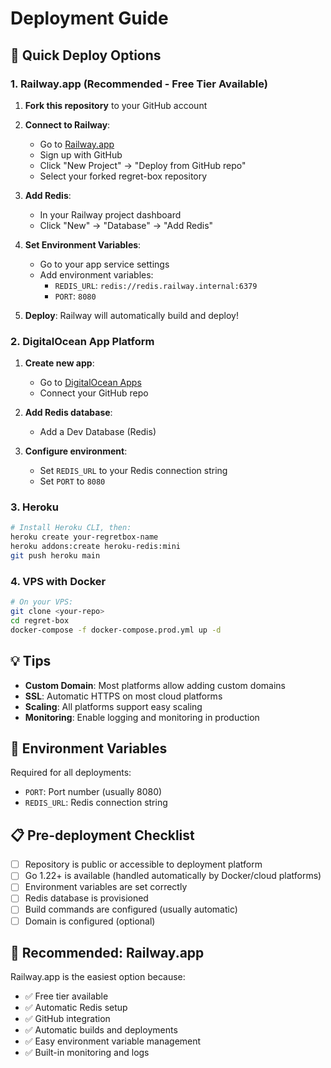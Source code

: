 # Deployment Guide

## 🚀 Quick Deploy Options

### 1. Railway.app (Recommended - Free Tier Available)

1. **Fork this repository** to your GitHub account

2. **Connect to Railway**:
   - Go to [Railway.app](https://railway.app)
   - Sign up with GitHub
   - Click "New Project" → "Deploy from GitHub repo"
   - Select your forked regret-box repository

3. **Add Redis**:
   - In your Railway project dashboard
   - Click "New" → "Database" → "Add Redis"

4. **Set Environment Variables**:
   - Go to your app service settings
   - Add environment variables:
     - `REDIS_URL`: `redis://redis.railway.internal:6379`
     - `PORT`: `8080`

5. **Deploy**: Railway will automatically build and deploy!

### 2. DigitalOcean App Platform

1. **Create new app**:
   - Go to [DigitalOcean Apps](https://cloud.digitalocean.com/apps)
   - Connect your GitHub repo

2. **Add Redis database**:
   - Add a Dev Database (Redis)

3. **Configure environment**:
   - Set `REDIS_URL` to your Redis connection string
   - Set `PORT` to `8080`

### 3. Heroku

```bash
# Install Heroku CLI, then:
heroku create your-regretbox-name
heroku addons:create heroku-redis:mini
git push heroku main
```

### 4. VPS with Docker

```bash
# On your VPS:
git clone <your-repo>
cd regret-box
docker-compose -f docker-compose.prod.yml up -d
```

## 💡 Tips

- **Custom Domain**: Most platforms allow adding custom domains
- **SSL**: Automatic HTTPS on most cloud platforms
- **Scaling**: All platforms support easy scaling
- **Monitoring**: Enable logging and monitoring in production

## 🔧 Environment Variables

Required for all deployments:
- `PORT`: Port number (usually 8080)
- `REDIS_URL`: Redis connection string

## 📋 Pre-deployment Checklist

- [ ] Repository is public or accessible to deployment platform
- [ ] Go 1.22+ is available (handled automatically by Docker/cloud platforms)
- [ ] Environment variables are set correctly
- [ ] Redis database is provisioned
- [ ] Build commands are configured (usually automatic)
- [ ] Domain is configured (optional)

## 🎯 Recommended: Railway.app

Railway.app is the easiest option because:
- ✅ Free tier available
- ✅ Automatic Redis setup
- ✅ GitHub integration
- ✅ Automatic builds and deployments
- ✅ Easy environment variable management
- ✅ Built-in monitoring and logs
